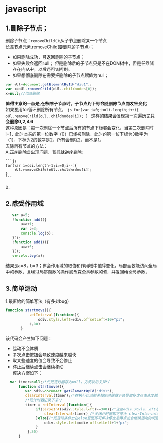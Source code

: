 # javascript
## 1.删除子节点；   
  删除子节点：`removeChild()`:从子节点删除某一个节点  
  长辈节点元素.removeChild(要删除的子节点)；  
  * 如果删除成功，可返回删除的子节点；
  * 如果失败会返回null；
  但是删除后的子节点只是不在DOM树中，但是任然储存在内从中，以后还可访问到。
  * 如果想彻底删除在需要把删除的子节点赋值为null；
  ```js
  var oUl=document.getElementById("div1");
  var x=oUl.removeChild(oUl..childnodes[0]);
  x=null;//彻底删除
  ```
 **值得注意的一点是,在移除子节点时，子节点的下标会随删除节点而发生变化**  
 如果要用for循环删除所有节点，
    ```js
    for(var i=0;i<oli.length;i++){
        oUl.removeChild(oUl..childnodes[i]);
    }
    ```
    这样的结果会发现第一次遍历完**只会删除0,2,4,6**  
    这种原因是：每一次删除一个节点后所有的节点下标都会变化，当第二次删除时i=1，此时本来的第一位数字（0）已经被删除，此时的第一位下标为0数字为（1），下标为2的数字是2，所有会删除2，而不是1。  
    去除所有节点的方法：  
    A.正序删除会出现问题，我们就逆序删除:  
    
    ```js
    for(var i=oli.length-1;i>=0;i--){
        oUl.removeChild(oUl..childnodes[i]);
    }
    ```
B.  
## 2.感受作用域  
 ```js
    var a=5;
    !function add(){
        a=a+1;
        var b=3;
        console.log(b);
    }();
    !function add1(){
        a=a+2;
    }();
    console.log(a);
 ```  
 结果是a=8，b=3；体会作用域的取值和作用域中值得变化，局部函数能访问全局中的参数，且经过局部函数的操作能改变全局参数的值，并返回给全局参数。  
## 3.简单运动  
1.最原始的简单写法（有多处bug）
 ```js
 function startmove(){
            setInterval(function(){
                odiv.style.left=odiv.offsetLeft+10+"px";
            },30) 
        }
 ```
  该代码会产生如下问题：  
  * 运动不会体质
  * 多次点击按钮会导致速度越来越快
  * 取某些速度的值会导致不会停止
  * 停止后继续点击会继续移动  
  解决方案如下：
  ```js
    var timer=null;/*先把定时器存为null，方便以后关掉*/
        function startmove(){
           var odiv=document.getElementById("div1");
           clearInterval(timer);/*在执行运动前关掉定时器就不会导致多次点击速度越来越快*/
           /*把计时器记录下来*/
           timer = setInterval(function(){
                if(parseInt(odiv.style.left)>=300){/*注意odiv.style.left是带px单位的*/
                    clearInterval(timer);/*关闭计时器即可停止 clearInterval是关掉下一次计时，所有再次点击还会运动一次*/
                }else{/*把运动条件放在else里面即可解决停止后再点击会继续运动的问题 这样就会使停止和运动对立起来*/
                    odiv.style.left=odiv.offsetLeft+1+"px";
                }
            },30) 
        }
  ```
